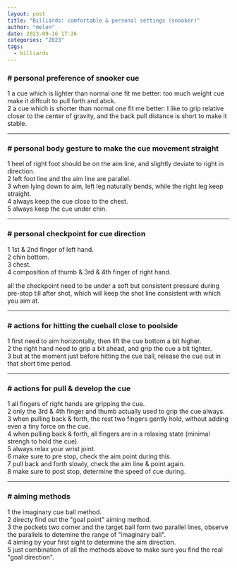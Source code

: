 ```yaml
---
layout: post
title: "Billiards: comfortable & personal settings (snooker)"
author: "melon"
date: 2023-09-16 17:26
categories: "2023"
tags:
  - billiards
---
```


### # personal preference of snooker cue
1 a cue which is lighter than normal one fit me better: too much weight cue make it diffcult to pull forth and abck.  
2 a cue which is shorter than normal one fit me better: I like to grip relative closer to the center of gravity, and the back pull distance is short to make it stable.  

<hr>

### # personal body gesture to make the cue movement straight
1 heel of right foot should be on the aim line, and slightly deviate to right in direction.  
2 left foot line and the aim line are parallel.  
3 when lying down to aim, left leg naturally bends, while the right leg keep straight.  
4 always keep the cue close to the chest.  
5 always keep the cue under chin.  

<hr>

### # personal checkpoint for cue direction
1 1st & 2nd finger of left hand.  
2 chin bottom.  
3 chest.  
4 composition of thumb & 3rd & 4th finger of right hand.

all the checkpoint need to be under a soft but consistent pressure during pre-stop till after shot,
which will keep the shot line consistent with which you aim at.

<hr>

### # actions for hitting the cueball close to poolside
1 first need to aim horizontally, then lift the cue bottom a bit higher.  
2 the right hand need to grip a bit ahead, and grip the cue a bit tighter.  
3 but at the moment just before hitting the cue ball, release the cue out in that short time period.

<hr>

### # actions for pull & develop the cue
1 all fingers of right hands are gripping the cue.  
2 only the 3rd & 4th finger and thumb actually used to grip the cue always.  
3 when pulling back & forth, the rest two fingers gently hold, without adding even a tiny force on the cue.  
4 when pulling back & forth, all fingers are in a relaxing state (minimal strengh to hold the cue).  
5 always relax your wrist joint.  
6 make sure to pre stop, check the aim point during this.  
7 pull back and forth slowly, check the aim line & point again.  
8 make sure to post stop, determine the speed of cue during.  

<hr>

### # aiming methods
1 the imaginary cue ball method.  
2 directy find out the "goal point" aiming method.  
3 the pockets two corner and the target ball form two parallel lines, observe the parallels to detemine the range of "imaginary ball".  
4 aiming by your first sight to determine the aim direction.  
5 just combination of all the methods above to make sure you find the real "goal direction".  
